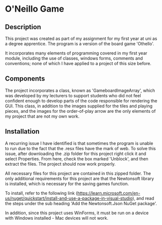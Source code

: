 # O'Neillo Game

## Description
This project was created as part of my assignment for my first year at uni as a degree apprentice. The program is a version of the board game 'Othello'. 

It incorporates many elements of programming covered in my first year module, including the use of classes, windows forms, comments and conventions; none of which I have applied to a project of this size before.


## Components
The project incorporates a class, known as 'GameboardImageArray', which was developed by my lecturers to support students who
did not feel confident enough to develop parts of the code responsible for rendering the GUI. This class, in addition to the images supplied for the tiles and playing pieces, and the images for the order-of-play arrow are the only elements of my project that are not my own work.

## Installation
A recurring issue I have identified is that sometimes the program is unable to run due to the fact that the .resx files have the mark of web. To solve this issue, after downloading the .zip folder for this project right click it and select Properties. From here, check the box marked 'Unblock', and then extract the files. The project should now work properly.

All necessary files for this project are contained in this zipped folder. The only additional requirements for this project are that the Newtonsoft library is installed, which is necessary for the saving games function. 

To install, refer to the following link (https://learn.microsoft.com/en-us/nuget/quickstart/install-and-use-a-package-in-visual-studio), and read the steps under the sub heading 'Add the Newtonsoft.Json NuGet package'.

In addition, since this project uses WinForms, it must be run on a device with Windows installed - Mac devices will not work.